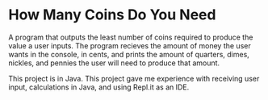 # How Many Coins Do You Need
A program that outputs the least number of coins required to produce the value a user inputs. The program recieves the amount of money the user wants in the console, in cents, and prints the amount of quarters, dimes, nickles, and pennies the user will need to produce that amount.

This project is in Java. This project gave me experience with receiving user input, calculations in Java, and using Repl.it as an IDE.
 
